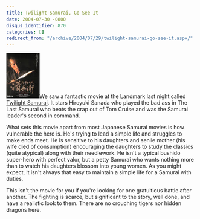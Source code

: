 ```yaml
---
title: Twilight Samurai, Go See It
date: 2004-07-30 -0800
disqus_identifier: 870
categories: []
redirect_from: "/archive/2004/07/29/twilight-samurai-go-see-it.aspx/"
---
```


![twilight samurai](/images/twilightsamurai.jpg)We saw a fantastic movie
at the Landmark last night called [Twilight
Samurai](http://www.rottentomatoes.com/m/twilight_samurai/"). It stars
Hiroyuki Sanada who played the bad ass in The Last Samurai who beats the
crap out of Tom Cruise and was the Samurai leader's second in command.

What sets this movie apart from most Japanese Samurai movies is how
vulnerable the hero is. He's trying to lead a simple life and struggles
to make ends meet. He is sensitive to his daughters and senile mother
(his wife died of consumption) encouraging the daughters to study the
classics (quite atypical) along with their needlework. He isn't a
typical bushido super-hero with perfect valor, but a petty Samurai who
wants nothing more than to watch his daughters blossom into young women.
As you might expect, it isn't always that easy to maintain a simple life
for a Samurai with duties.

This isn't the movie for you if you're looking for one gratuitious
battle after another. The fighting is scarce, but significant to the
story, well done, and have a realistic look to them. There are no
crouching tigers nor hidden dragons here.

